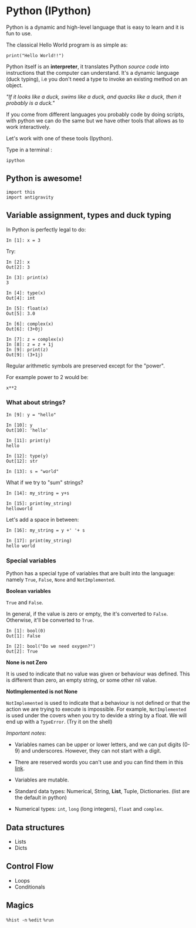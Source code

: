 # Python (IPython)

Python is a dynamic and high-level language that is easy to learn and it is fun to use. 

The classical Hello World program is as simple as:

`print("Hello World!!")`

Python itself is an **interpreter**, it translates Python *source code* into instructions that the computer can understand. It's a dynamic language (duck typing), i.e you don't need a type to invoke an existing method on an object. 

*"If it looks like a duck, swims like a duck, and quacks like a duck, then it probably is a duck."*

If you come from  different languages you probably code by doing scripts, with python we can do the same but we have other tools that allows as to work interactively. 

Let's work with one of these tools (Ipython).

Type in a terminal :

`ipython`

## Python is awesome! 

```
import this 
import antigravity
```

## Variable assignment, types and  duck typing

In Python is perfectly legal to do:

```
In [1]: x = 3
```
Try:

```
In [2]: x
Out[2]: 3
```

```
In [3]: print(x)
3
```

```
In [4]: type(x)
Out[4]: int
```


```
In [5]: float(x)
Out[5]: 3.0
```

```
In [6]: complex(x)
Out[6]: (3+0j)
```

```
In [7]: z = complex(x)
In [8]: z = z + 1j
In [9]: print(z)
Out[9]: (3+1j)
```

Regular arithmetic symbols are preserved except for the "power".

For example power to 2 would be:

`x**2`

### What about strings?

```
In [9]: y = "hello"

In [10]: y
Out[10]: 'hello'

In [11]: print(y)
hello

In [12]: type(y)
Out[12]: str

In [13]: s = "world"
```

What if we try to "sum" strings? 

```
In [14]: my_string = y+s

In [15]: print(my_string)
helloworld
```
Let's add a space in between:

```
In [16]: my_string = y +' '+ s

In [17]: print(my_string)
hello world
```

### Special variables

Python has a special type of variables that are built into the language: namely `True`, `False`, `None` and `NotImplemented`. 

**Boolean variables**

`True` and `False`. 

In general, if the value is zero or empty, the it's converted to `False`. Otherwise, it'll be converted to `True`. 


```
In [1]: bool(0)
Out[1]: False

In [2]: bool("Do we need oxygen?")
Out[2]: True
```

**None is not Zero**

It is used to indicate that no value was given or behaviour was defined. This is different than zero, an empty string, or some other nil value.


**NotImplemented is not None**

`NotImplemented` is used to indicate that a behaviour is not defined or that the action we are trying to execute is impossible. For example, `NotImplemented` is used under the covers when you try to devide a string by a float. We will end up with a `TypeError`. (Try it on the shell)


*Important notes*:

* Variables names can be upper or lower letters, and we can put digits (0-9) and underscores. However, they can not start with a digit.

* There are reserved words you can't use and you can find them in this [link](https://docs.python.org/2.5/ref/keywords.html).

* Variables are mutable.

* Standard data types: Numerical, String, **List**, Tuple, Dictionaries. (list are the default in python)

* Numerical types: `int`, `long` (long integers), `float` and `complex`.




## Data structures

* Lists
* Dicts

## Control Flow

* Loops
* Conditionals

## Magics

`%hist -n`
`%edit`
`%run`
